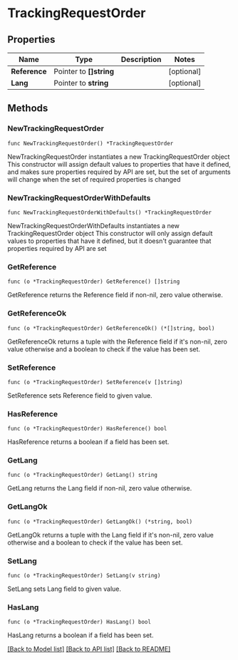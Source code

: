 # TrackingRequestOrder

## Properties

Name | Type | Description | Notes
------------ | ------------- | ------------- | -------------
**Reference** | Pointer to **[]string** |  | [optional] 
**Lang** | Pointer to **string** |  | [optional] 

## Methods

### NewTrackingRequestOrder

`func NewTrackingRequestOrder() *TrackingRequestOrder`

NewTrackingRequestOrder instantiates a new TrackingRequestOrder object
This constructor will assign default values to properties that have it defined,
and makes sure properties required by API are set, but the set of arguments
will change when the set of required properties is changed

### NewTrackingRequestOrderWithDefaults

`func NewTrackingRequestOrderWithDefaults() *TrackingRequestOrder`

NewTrackingRequestOrderWithDefaults instantiates a new TrackingRequestOrder object
This constructor will only assign default values to properties that have it defined,
but it doesn't guarantee that properties required by API are set

### GetReference

`func (o *TrackingRequestOrder) GetReference() []string`

GetReference returns the Reference field if non-nil, zero value otherwise.

### GetReferenceOk

`func (o *TrackingRequestOrder) GetReferenceOk() (*[]string, bool)`

GetReferenceOk returns a tuple with the Reference field if it's non-nil, zero value otherwise
and a boolean to check if the value has been set.

### SetReference

`func (o *TrackingRequestOrder) SetReference(v []string)`

SetReference sets Reference field to given value.

### HasReference

`func (o *TrackingRequestOrder) HasReference() bool`

HasReference returns a boolean if a field has been set.

### GetLang

`func (o *TrackingRequestOrder) GetLang() string`

GetLang returns the Lang field if non-nil, zero value otherwise.

### GetLangOk

`func (o *TrackingRequestOrder) GetLangOk() (*string, bool)`

GetLangOk returns a tuple with the Lang field if it's non-nil, zero value otherwise
and a boolean to check if the value has been set.

### SetLang

`func (o *TrackingRequestOrder) SetLang(v string)`

SetLang sets Lang field to given value.

### HasLang

`func (o *TrackingRequestOrder) HasLang() bool`

HasLang returns a boolean if a field has been set.


[[Back to Model list]](../README.md#documentation-for-models) [[Back to API list]](../README.md#documentation-for-api-endpoints) [[Back to README]](../README.md)


